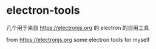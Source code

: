 # electron-tools
几个用于来自 https://electronjs.org 的 electron 的自用工具  

from https://electronjs.org some electron tools for myself
